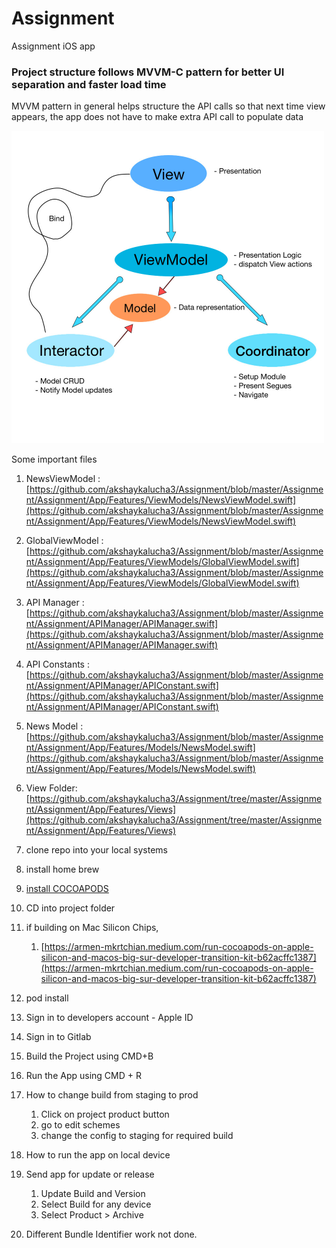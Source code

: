 # Assignment
Assignment iOS app 


<h3>
Project structure follows MVVM-C pattern for better UI separation and faster load time
</h3>

<p>MVVM pattern in general helps structure the API calls so that next time view appears, the app does not have to make extra API call to populate data</p>

<img src="MVVMC.jpeg" alt="J" width="500" height="500"/>

<p>Some important files</p>

1. NewsViewModel : [https://github.com/akshaykalucha3/Assignment/blob/master/Assignment/Assignment/App/Features/ViewModels/NewsViewModel.swift](https://github.com/akshaykalucha3/Assignment/blob/master/Assignment/Assignment/App/Features/ViewModels/NewsViewModel.swift)

2. GlobalViewModel : [https://github.com/akshaykalucha3/Assignment/blob/master/Assignment/Assignment/App/Features/ViewModels/GlobalViewModel.swift](https://github.com/akshaykalucha3/Assignment/blob/master/Assignment/Assignment/App/Features/ViewModels/GlobalViewModel.swift)

3. API Manager : [https://github.com/akshaykalucha3/Assignment/blob/master/Assignment/Assignment/APIManager/APIManager.swift](https://github.com/akshaykalucha3/Assignment/blob/master/Assignment/Assignment/APIManager/APIManager.swift)

4. API Constants : [https://github.com/akshaykalucha3/Assignment/blob/master/Assignment/Assignment/APIManager/APIConstant.swift](https://github.com/akshaykalucha3/Assignment/blob/master/Assignment/Assignment/APIManager/APIConstant.swift)

5. News Model : [https://github.com/akshaykalucha3/Assignment/blob/master/Assignment/Assignment/App/Features/Models/NewsModel.swift](https://github.com/akshaykalucha3/Assignment/blob/master/Assignment/Assignment/App/Features/Models/NewsModel.swift)

6. View Folder: [https://github.com/akshaykalucha3/Assignment/tree/master/Assignment/Assignment/App/Features/Views](https://github.com/akshaykalucha3/Assignment/tree/master/Assignment/Assignment/App/Features/Views)



1. clone repo into your local systems
2. install home brew
3. [install COCOAPODS](https://cocoapods.org/)
4. CD into project folder
5. if building on Mac Silicon Chips, 
    1. [https://armen-mkrtchian.medium.com/run-cocoapods-on-apple-silicon-and-macos-big-sur-developer-transition-kit-b62acffc1387](https://armen-mkrtchian.medium.com/run-cocoapods-on-apple-silicon-and-macos-big-sur-developer-transition-kit-b62acffc1387)
6. pod install 
7. Sign in to developers account - Apple ID 
8. Sign in to Gitlab
9. Build the Project using CMD+B
10. Run the App using CMD + R

1. How to change build from staging to prod
    1. Click on project product button     
    2. go to edit schemes
    3. change the config to staging for required build
2. How to run the app on local device
3. Send app for update or release
    1. Update Build and Version
    2. Select Build for any device
    3. Select Product > Archive
4. Different Bundle Identifier work not done.

